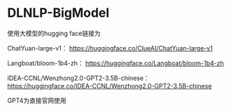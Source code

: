 # DLNLP-BigModel

使用大模型的hugging face链接为

ChatYuan-large-v1：
https://huggingface.co/ClueAI/ChatYuan-large-v1

Langboat/bloom-1b4-zh：
https://huggingface.co/Langboat/bloom-1b4-zh

IDEA-CCNL/Wenzhong2.0-GPT2-3.5B-chinese：
https://huggingface.co/IDEA-CCNL/Wenzhong2.0-GPT2-3.5B-chinese

GPT4为直接官网使用
